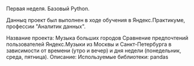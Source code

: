 Первая неделя. Базовый Python.

Данныq проект был выполнен в ходе обучения в Яндекс.Практикуме, профессии "Аналитик данных".

Название проекта: Музыка больших городов	Сравнение предпочтений пользователей Яндекс.Музыки из Москвы и Санкт-Петербурга в зависимости от времени (утро и вечер) и дня недели (понедельник, среда, пятница).
Описание:
Используемые библиотеки: pandas
